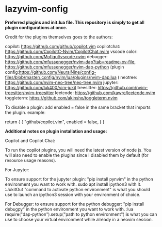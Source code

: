 # lazyvim-config

**Preferred plugins and init.lua file. This repository is simply to get all plugin configurations at once.**

Credit for the plugins themselves goes to the authors:

copilot: https://github.com/github/copilot.vim
copilotchat: https://github.com/CopilotC-Nvim/CopilotChat.nvim
vscode color: https://github.com/Mofiqul/vscode.nvim
debugger: https://github.com/mfussenegger/nvim-dap?tab=readme-ov-file, https://github.com/mfussenegger/nvim-dap-python (plugin config:https://github.com/NeuralNine/config-files/blob/master/.config/nvim/lua/plugins/nvim-dap.lua )
neotree: https://github.com/nvim-neo-tree/neo-tree.nvim
jupyter: https://github.com/luk400/vim-jukit
treesitter: https://github.com/nvim-treesitter/nvim-treesitter
leetcode: https://github.com/kawre/leetcode.nvim
toggleterm: https://github.com/akinsho/toggleterm.nvim

To disable a plugin: add enabled = false in the same bracket that imports the plugin. 
example:

return {
  {
    "github/copilot.vim",
     enabled = false,
  }
}

**Additional notes on plugin installation and usage:**

Copilot and Copilot Chat:

To run the copilot plugins, you will need the latest version of node js. You will also need to enable the plugins since I disabled them by default (for resource usage reasons).

For Jupyter:

To ensure support for  the jupyter plugin: "pip install pynvim" in the python environment you want to work with. sudo apt install ipython3 with it.
:JukitOut "command to activate python environment" is what you should use to launch an ipython3 session with your environment of choice.

For Debugger:
to ensure support for the python debugger: "pip install debugpy" in the python environment you want to work with.
:lua require("dap-python").setup("path to python environment") is what you can use to choose your virtual environment while already in a neovim session.
